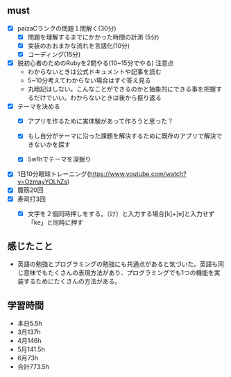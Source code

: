 

## must
- [x] paizaCランクの問題１問解く(30分)
  - [x] 問題を理解するまでにかかった時間の計測 (5分)
  - [x] 実装のおおまかな流れを言語化(10分)
  - [x] コーディング(15分)
- [x] 脱初心者のためのRubyを2問やる(10~15分でやる)
  注意点
   -  わからないときは公式ドキュメントや記事を読む
   -  5~10分考えてわからない場合はすぐ答え見る
   -  丸暗記はしない。こんなことができるのかと抽象的にできる事を把握するだけでいい。わからないときは後から振り返る
- [x] テーマを決める  
  - [x] アプリを作るために実体験があって作ろうと思った？
  - [x] もし自分がテーマに沿った課題を解決するために既存のアプリで解決できないかを探す
  - [x] 5w1hでテーマを深掘り

  
 
- [x] 1日10分眼球トレーニング(https://www.youtube.com/watch?v=OzmayYOLhZs)
- [x] 腹筋20回
- [x] 寿司打3回
  - [x] 文字を２個同時押しをする。（け）と入力する場合[k]+[e]と入力せず「ke」と同時に押す


## 感じたこと
- 英語の勉強とプログラミングの勉強にも共通点があると気づいた。英語も同じ意味でもたくさんの表現方法があり、プログラミングでも1つの機能を実装するためにたくさんの方法がある。


## 学習時間
  - 本日5.5h
  - 3月137h
  - 4月146h
  - 5月141.5h
  - 6月73h　
  - 合計773.5h
    

